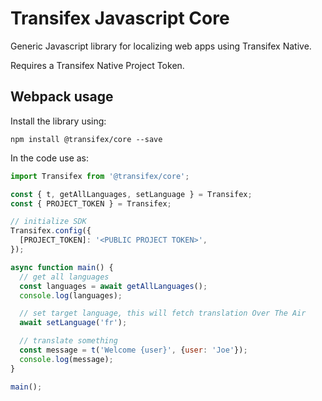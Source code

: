 # Transifex Javascript Core

Generic Javascript library for localizing web apps using Transifex Native.

Requires a Transifex Native Project Token.

## Webpack usage

Install the library using:

```npm install @transifex/core --save```

In the code use as:

```js
import Transifex from '@transifex/core';

const { t, getAllLanguages, setLanguage } = Transifex;
const { PROJECT_TOKEN } = Transifex;

// initialize SDK
Transifex.config({
  [PROJECT_TOKEN]: '<PUBLIC PROJECT TOKEN>',
});

async function main() {
  // get all languages
  const languages = await getAllLanguages();
  console.log(languages);

  // set target language, this will fetch translation Over The Air
  await setLanguage('fr');

  // translate something
  const message = t('Welcome {user}', {user: 'Joe'});
  console.log(message);
}

main();
```
